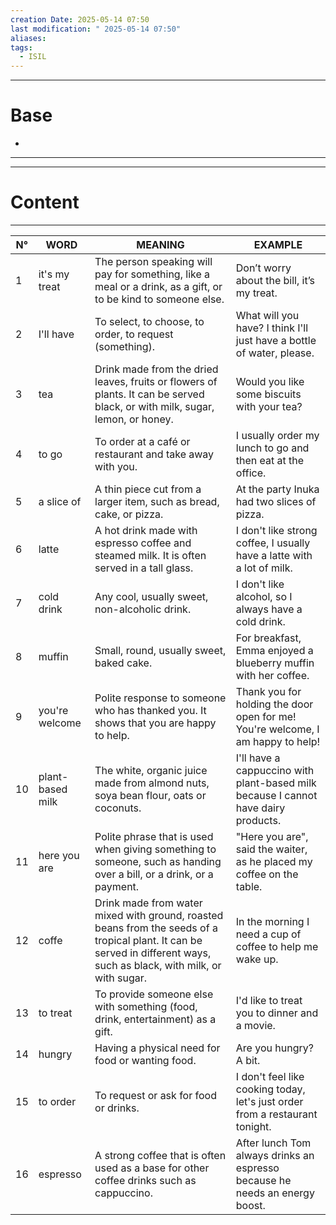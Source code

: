 ```yaml
---
creation Date: 2025-05-14 07:50
last modification: " 2025-05-14 07:50"
aliases: 
tags:
  - ISIL
---
```

___
# Base
- 
___
___
# Content
___

| N°  | WORD             | MEANING                                                                                                                                                                 | EXAMPLE                                                                            |
| --- | ---------------- | ----------------------------------------------------------------------------------------------------------------------------------------------------------------------- | ---------------------------------------------------------------------------------- |
| 1   | it's my treat    | The person speaking will pay for something, like a meal or a drink, as a gift, or to be kind to someone else.                                                           | Don’t worry about the bill, it’s my treat.                                         |
| 2   | I'll have        | To select, to choose, to order, to request (something).                                                                                                                 | What will you have? I think I'll just have a bottle of water, please.              |
| 3   | tea              | Drink made from the dried leaves, fruits or flowers of plants. It can be served black, or with milk, sugar, lemon, or honey.                                            | Would you like some biscuits with your tea?                                        |
| 4   | to go            | To order at a café or restaurant and take away with you.                                                                                                                | I usually order my lunch to go and then eat at the office.                         |
| 5   | a slice of       | A thin piece cut from a larger item, such as bread, cake, or pizza.                                                                                                     | At the party Inuka had two slices of pizza.                                        |
| 6   | latte            | A hot drink made with espresso coffee and steamed milk. It is often served in a tall glass.                                                                             | I don't like strong coffee, I usually have a latte with a lot of milk.             |
| 7   | cold drink       | Any cool, usually sweet, non-alcoholic drink.                                                                                                                           | I don't like alcohol, so I always have a cold drink.                               |
| 8   | muffin           | Small, round, usually sweet, baked cake.                                                                                                                                | For breakfast, Emma enjoyed a blueberry muffin with her coffee.                    |
| 9   | you're welcome   | Polite response to someone who has thanked you. It shows that you are happy to help.                                                                                    | Thank you for holding the door open for me! You're welcome, I am happy to help!    |
| 10  | plant-based milk | The white, organic juice made from almond nuts, soya bean flour, oats or coconuts.                                                                                      | I'll have a cappuccino with plant-based milk because I cannot have dairy products. |
| 11  | here you are     | Polite phrase that is used when giving something to someone, such as handing over a bill, or a drink, or a payment.                                                     | "Here you are", said the waiter, as he placed my coffee on the table.              |
| 12  | coffe            | Drink made from water mixed with ground, roasted beans from the seeds of a tropical plant. It can be served in different ways, such as black, with milk, or with sugar. | In the morning I need a cup of coffee to help me wake up.                          |
| 13  | to treat         | To provide someone else with something (food, drink, entertainment) as a gift.                                                                                          | I'd like to treat you to dinner and a movie.                                       |
| 14  | hungry           | Having a physical need for food or wanting food.                                                                                                                        | Are you hungry? A bit.                                                             |
| 15  | to order         | To request or ask for food or drinks.                                                                                                                                   | I don't feel like cooking today, let's just order from a restaurant tonight.       |
| 16  | espresso         | A strong coffee that is often used as a base for other coffee drinks such as cappuccino.                                                                                | After lunch Tom always drinks an espresso because he needs an energy boost.        |


